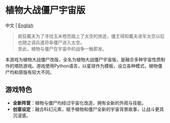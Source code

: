# 植物大战僵尸宇宙版
中文 | [English](README.md)
> 疯狂戴夫为了寻找玉米卷而踏上了太空的旅途，僵王得知戴夫进军太空以后也随之调兵遣将率僵尸进入太空。  
> 至此，植物与僵尸在宇宙中的战争一触即发。  

本游戏为植物大战僵尸改版，全名为植物大战僵尸宇宙版，是融合多种宇宙性质制作的塔防游戏。游戏使用Python语言，以星球作为模板，设立各种模式，植物僵尸均和原版有较大不同。
## 游戏特色  
- **全新阵营**：植物与僵尸均经过宇宙化改造，拥有全新的外观与技能。  
- **创意设定**：融合科幻元素，赋予植物和僵尸全新的宇宙背景故事，让战斗更具沉浸感。  
